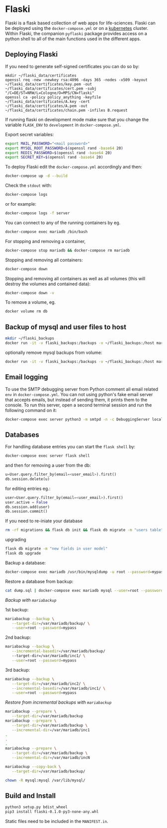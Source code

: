 # Flaski

Flaski is a flask based collection of web apps for life-sciences. Flaski can be deployed using the `docker-compose.yml` or on a [kubernetes](https://github.com/mpg-age-bioinformatics/flaski/tree/master/kubernetes#kubernetes) cluster. Within Flaski, the companion `pyflaski` package provides access on a python shell to all of the main functions used in the different apps.

## Deploying Flaski

If you need to generate self-signed certificates you can do so by:
```
mkdir ~/flaski_data/certificates
openssl req -new -newkey rsa:4096 -days 365 -nodes -x509 -keyout ~/flaski_data/certificates/key.pem -out ~/flaski_data/certificates/cert.pem -subj "/C=DE/ST=NRW/L=Cologne/O=MPS/CN=flaski"
openssl ca -policy policy_anything -keyfile ~/flaski_data/certificates/A.key -cert ~/flaski_data/certificates/A.pem -out ~/flaski_data/certificates/chain.pem -infiles B.request
```

If running flaski on development mode make sure that you change the variable `FLASK_ENV` to `development` in `docker-compose.yml`.

Export secret variables:
```bash
export MAIL_PASSWORD="<mail password>"
export MYSQL_ROOT_PASSWORD=$(openssl rand -base64 20)
export REDIS_PASSWORD=$(openssl rand -base64 20)
export SECRET_KEY=$(openssl rand -base64 20)
```

To deploy Flaski edit the `docker-compose.yml` accordingly and then:
```bash
docker-compose up -d --build
```
Check the `stdout` with:
```bash
docker-compose logs
```
or for example:
```bash
docker-compose logs -f server
```
You can connect to any of the running containers by eg. 
```bash
docker-compose exec mariadb /bin/bash
```
For stopping and removing a container,
```bash
docker-compose stop mariadb && docker-compose rm mariadb
```
Stopping and removing all containers:
```bash
docker-compose down
```
Stopping and removing all containers as well as all volumes (this will destroy the volumes and contained data):
```bash
docker-compose down -v
```
To remove a volume, eg.
```bash
docker volume rm db
```

## Backup of mysql and user files to host

```bash
mkdir ~/flaski_backups
docker run -it -v flaski_backups:/backups -v ~/flaski_backups:/host mariadb/server rsync -rtvh --delete /backups/ /host
```

optionally remove mysql backups from volume:
```bash
docker run -it -v flaski_backups:/backups -v ~/flaski_backups:/host mariadb/server rm -rf /backups/mariadb/*
```

## Email logging

To use the SMTP debugging server from Python comment all email related `env` in `docker-compose.yml`.
You can not using python's fake email server that accepts emails, but instead of sending them, it prints them to the console. 
To run this server, open a second terminal session and run the following command on it:
```bash
docker-compose exec server python3 -m smtpd -n -c DebuggingServer localhost:8025
```

## Databases

For handling database entries you can start the `flask shell` by:
```bash
docker-compose exec server flask shell 
```
and then for removing a user from the db:
```python
u=User.query.filter_by(email=<user_email>).first()
db.session.delete(u)
```
for editing entries eg.:
```python
user=User.query.filter_by(email=<user_email>).first()
user.active = False
db.session.add(user)
db.session.commit()
```

If you need to re-iniate your database
```bash
rm -rf migrations && flask db init && flask db migrate -m "users table" && flask db upgrade 
```

upgrading
```bash
flask db migrate -m "new fields in user model"
flask db upgrade
```

Backup a database:
```bash
docker-compose exec mariadb /usr/bin/mysqldump -u root --password=mypass flaski > dump.sql
```

Restore a database from backup:
```bash
cat dump.sql | docker-compose exec mariadb mysql --user=root --password=mypass flaski
```

*Backup with `mariabackup`*

1st backup:
```bash
mariabackup --backup \
   --target-dir=/var/mariadb/backup/ \
   --user=root --password=mypass
```

2nd backup:
```bash
mariabackup --backup \
   --incremental-basedir=/var/mariadb/backup/
   --target-dir=/var/mariadb/inc1/ \
   --user=root --password=mypass
```

3rd backup:
```bash
mariabackup --backup \
   --target-dir=/var/mariadb/inc2/ \
   --incremental-basedir=/var/mariadb/inc1/ \
   --user=root --password=mypass
```

*Restore from incremental backups with `mariabackup`*
```bash
mariabackup --prepare \
   --target-dir=/var/mariadb/backup
mariabackup --prepare \
   --target-dir=/var/mariadb/backup \
   --incremental-dir=/var/mariadb/inc1
.
.
.
mariabackup --prepare \
   --target-dir=/var/mariadb/backup \
   --incremental-dir=/var/mariadb/incN

mariabackup --copy-back \
   --target-dir=/var/mariadb/backup/

chown -R mysql:mysql /var/lib/mysql/
```

## Build and Install

```bash
python3 setup.py bdist_wheel
pip3 install flaski-0.1.0-py3-none-any.whl
```
Static files need to be included in the `MANIFEST.in`.

